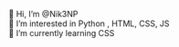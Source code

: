👋 Hi, I’m @Nik3NP <br>
👀 I’m interested in Python , HTML, CSS, JS<br>
🌱 I’m currently learning CSS <br><br>

<!---
Nik3NP/Nik3NP is a ✨ special ✨ repository because its `README.md` (this file) appears on your GitHub profile.
You can click the Preview link to take a look at your changes.
--->

